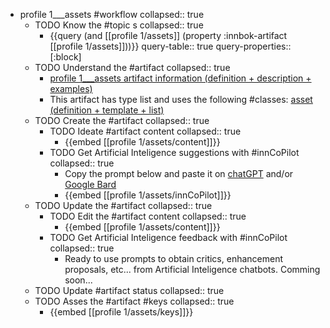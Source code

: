 
- profile 1___assets #workflow
   collapsed:: true
  - TODO Know the #topic s
    collapsed:: true
    - {{query (and [[profile 1/assets]] (property :innbok-artifact [[profile 1/assets]]))}}
      query-table:: true
      query-properties:: [:block]
  - TODO Understand the #artifact
    collapsed:: true
    - [profile 1___assets artifact information (definition + description + examples)](https://go.innbok.com/#/page/innBoK%2Fprofile-%28id%29%2Fassets%2Finfo)
    - This artifact has type list and uses the following #classes: [asset (definition + template + list)](https://go.innbok.com/#/page/innBoK%2Fclass%2Fasset)
  - TODO Create the #artifact
     collapsed:: true
    - TODO Ideate #artifact content
      collapsed:: true
      - {{embed [[profile 1/assets/content]]}}
    - TODO Get Artificial Inteligence suggestions with #innCoPilot
      collapsed:: true
      - Copy the prompt below and paste it on [chatGPT](https://chat.openai.com) and/or [Google Bard](https://bard.google.com/chat)
      - {{embed [[profile 1/assets/innCoPilot]]}}
  - TODO Update the #artifact
    collapsed:: true
    - TODO Edit the #artifact content
     collapsed:: true
      - {{embed [[profile 1/assets/content]]}}
    - TODO Get Artificial Inteligence feedback with #innCoPilot
      collapsed:: true
      - Ready to use prompts to obtain critics, enhancement proposals, etc... from Artificial Inteligence chatbots. Comming soon...
  - TODO Update #artifact status
    collapsed:: true
  - TODO Asses the #artifact #keys
    collapsed:: true
    - {{embed [[profile 1/assets/keys]]}}



